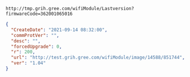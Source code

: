 `http://tmp.grih.gree.com/wifiModule/Lastversion?firmwareCode=362001065016`

```json
{
  "CreateDate": "2021-09-14 08:32:00",
  "commProtVer": "",
  "desc": "",
  "forcedUpgrade": 0,
  "r": 200,
  "url": "http://test.grih.gree.com/wifiModule/image/14588/851744",
  "ver": "1.04"
}
```